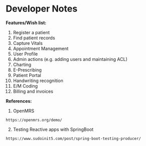 # Developer Notes

**Features/Wish list:**

1. Register a patient
2. Find patient records
3. Capture Vitals
4. Appointment Management
5. User Profile
6. Admin actions (e.g. adding users and maintaining ACL)
7. Charting
8. E-Prescribing
9. Patient Portal
10. Handwriting recognition
11. E/M Coding
12. Billing and invoices

**References:**

1. OpenMRS

`https://openmrs.org/demo/`

2. Testing Reactive apps with SpringBoot

`https://www.sudoinit5.com/post/spring-boot-testing-producer/`

